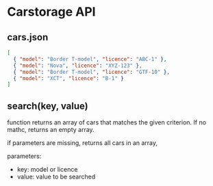 # Carstorage API

## cars.json

```json
[
  { "model": "Border T-model", "licence": "ABC-1" },
  { "model": "Nova", "licence": "XYZ-123" },
  { "model": "Border T-model", "licence": "GTF-10" },
  { "model": "XCT", "licence": "B-1" }
]
```

## **search(key, value)**

function returns an array of cars that matches the given criterion. If no mathc, returns an empty array.

if parameters are missing, returns all cars in an array,

parameters:

- key: model or licence
- value: value to be searched
